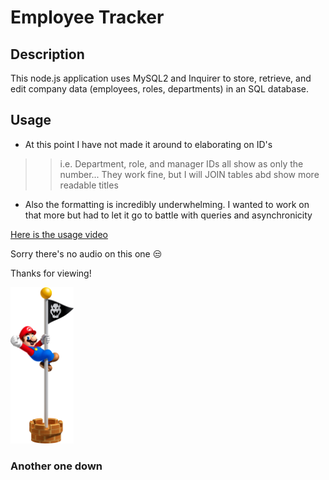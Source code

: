 # Employee Tracker

## Description 

This node.js application uses MySQL2 and Inquirer to store, retrieve, and edit company data (employees, roles, departments) in an SQL database. 

## Usage

- At this point I have not made it around to elaborating on ID's
>> i.e. Department, role, and manager IDs all show as only the number... They work fine, but I will JOIN tables abd show more readable titles 

- Also the formatting is incredibly underwhelming. I wanted to work on that more but had to let it go to battle with queries and asynchronicity

[Here is the usage video](https://its-jefe.github.io/videos/)

Sorry there's no audio on this one 😒

Thanks for viewing!


<img src="https://raw.githubusercontent.com/its-jefe/image-hosting/main/goal-pole.png" width="20%">

### Another one down